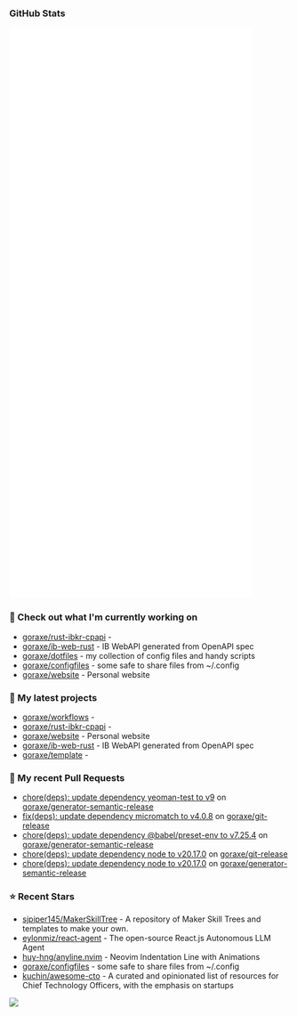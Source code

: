 
### GitHub Stats

<p align="left"><img src="https://raw.githubusercontent.com/goraxe/goraxe/main/github-metrics.svg" /></p>

### 👷 Check out what I'm currently working on

- [goraxe/rust-ibkr-cpapi](https://github.com/goraxe/rust-ibkr-cpapi) - 
- [goraxe/ib-web-rust](https://github.com/goraxe/ib-web-rust) - IB WebAPI generated from OpenAPI spec
- [goraxe/dotfiles](https://github.com/goraxe/dotfiles) - my collection of config files and handy scripts
- [goraxe/configfiles](https://github.com/goraxe/configfiles) - some safe to share files from ~/.config 
- [goraxe/website](https://github.com/goraxe/website) - Personal website
### 🌱 My latest projects

- [goraxe/workflows](https://github.com/goraxe/workflows) - 
- [goraxe/rust-ibkr-cpapi](https://github.com/goraxe/rust-ibkr-cpapi) - 
- [goraxe/website](https://github.com/goraxe/website) - Personal website
- [goraxe/ib-web-rust](https://github.com/goraxe/ib-web-rust) - IB WebAPI generated from OpenAPI spec
- [goraxe/template](https://github.com/goraxe/template) - 
### 🔨 My recent Pull Requests

- [chore(deps): update dependency yeoman-test to v9](https://github.com/goraxe/generator-semantic-release/pull/152) on [goraxe/generator-semantic-release](https://github.com/goraxe/generator-semantic-release)
- [fix(deps): update dependency micromatch to v4.0.8](https://github.com/goraxe/git-release/pull/100) on [goraxe/git-release](https://github.com/goraxe/git-release)
- [chore(deps): update dependency @babel/preset-env to v7.25.4](https://github.com/goraxe/generator-semantic-release/pull/151) on [goraxe/generator-semantic-release](https://github.com/goraxe/generator-semantic-release)
- [chore(deps): update dependency node to v20.17.0](https://github.com/goraxe/git-release/pull/99) on [goraxe/git-release](https://github.com/goraxe/git-release)
- [chore(deps): update dependency node to v20.17.0](https://github.com/goraxe/generator-semantic-release/pull/150) on [goraxe/generator-semantic-release](https://github.com/goraxe/generator-semantic-release)
### ⭐ Recent Stars

- [sjpiper145/MakerSkillTree](https://github.com/sjpiper145/MakerSkillTree) - A repository of Maker Skill Trees and templates to make your own.  
- [eylonmiz/react-agent](https://github.com/eylonmiz/react-agent) - The open-source React.js Autonomous LLM Agent
- [huy-hng/anyline.nvim](https://github.com/huy-hng/anyline.nvim) - Neovim Indentation Line with Animations
- [goraxe/configfiles](https://github.com/goraxe/configfiles) - some safe to share files from ~/.config 
- [kuchin/awesome-cto](https://github.com/kuchin/awesome-cto) - A curated and opinionated list of resources for Chief Technology Officers, with the emphasis on startups

![](https://komarev.com/ghpvc/?username=goraxe)
